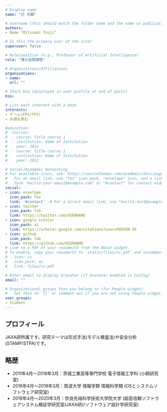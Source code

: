 ```yaml
---
# Display name
name: "辻 光顕"

# Username (this should match the folder name and the name on publications)
authors:
- Name "Mitsuaki Tsuji"

# Is this the primary user of the site?
superuser: false

# Role/position (e.g., Professor of Artificial Intelligence)
role: "博士前期課程"

# Organizations/Affiliations
organizations:
- name: 
  url: ""

# Short bio (displayed in user profile at end of posts)
bio: 

# List each interest with a dash
interests:
- ゲーム(FPS/TPS)
- お酒を飲む

#education:
#  courses:
#  - course: Title course 1
#    institution: Name of Institution
#    year: 2012
#  - course: Title course 1
#    institution: Name of Institution
#    year: 2012

# Social/Academic Networking
# For available icons, see: https://sourcethemes.com/academic/docs/page-builder/#icons
#   For an email link, use "fas" icon pack, "envelope" icon, and a link in the
#   form "mailto:your-email@example.com" or "#contact" for contact widget.
social:
- icon: envelope
  icon_pack: fas
  link: '#contact'  # For a direct email link, use "mailto:test@example.org".
- icon: twitter
  icon_pack: fab
  link: https://twitter.com/USERNAME
- icon: google-scholar
  icon_pack: ai
  link: https://scholar.google.com/citations?user=PERSON-ID
- icon: github
  icon_pack: fab
  link: https://github.com/USERNAME
# Link to a PDF of your resume/CV from the About widget.
# To enable, copy your resume/CV to `static/files/cv.pdf` and uncomment the lines below.
# - icon: cv
#   icon_pack: ai
#   link: files/cv.pdf

# Enter email to display Gravatar (if Gravatar enabled in Config)
email: ""

# Organizational groups that you belong to (for People widget)
#   Set this to `[]` or comment out if you are not using People widget.
user_groups:
- Student
---
```


## プロフィール
JAXA研所属です。研究テーマは形式手法(モデル検査法)や安全分析(STAMP/STPA)です。

## 略歴
- 2011年4月〜2016年3月：茨城工業高等専門学校 電子情報工学科 (小飼研究室)
- 2016年4月〜2018年3月：筑波大学 情報学群 情報科学類 (OSとシステムソフトウェア研究室)
- 2018年4月〜2020年3月：奈良先端科学技術大学院大学 (超高信頼ソフトウェアシステム検証学研究室(JAXA研)/ソフトウェア設計学研究室)
